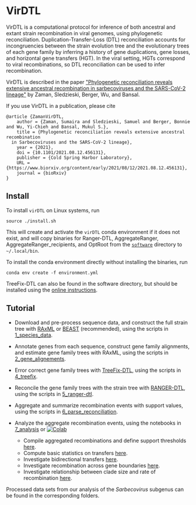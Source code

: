 # VirDTL

VirDTL is a computational protocol for inference of both ancestral and extant
strain recombination in viral genomes, using phylogenetic reconciliation.
Duplication-Transfer-Loss (DTL) reconciliation accounts for incongruencies
between the strain evolution tree and the evolutionary trees of each gene
family by inferring a history of gene duplications, gene losses, and
horizontal gene transfers (HGT). In the viral setting, HGTs correspond to
viral recombinations, so DTL reconciliation can be used to infer
recombination. 

VirDTL is described in the paper ["Phylogenetic reconciliation reveals 
extensive ancestral recombination in sarbecoviruses and the SARS-CoV-2 
lineage"](https://www.biorxiv.org/content/10.1101/2021.08.12.456131v1) by Zaman, Sledzieski, Berger, Wu, and Bansal.

If you use VirDTL in a publication, please cite

```
@article {ZamanVirDTL,
	author = {Zaman, Sumaira and Sledzieski, Samuel and Berger, Bonnie and Wu, Yi-Chieh and Bansal, Mukul S.},
	title = {Phylogenetic reconciliation reveals extensive ancestral recombination 
  in Sarbecoviruses and the SARS-CoV-2 lineage},
	year = {2021},
	doi = {10.1101/2021.08.12.456131},
	publisher = {Cold Spring Harbor Laboratory},
	URL = {https://www.biorxiv.org/content/early/2021/08/12/2021.08.12.456131},
	journal = {bioRxiv}
}
```

## Install
To install `virDTL` on Linux systems, run
```
source ./install.sh
```
This will create and activate the `virDTL` conda environment if it does not
exist, and will copy binaries for Ranger-DTL, AggregateRanger, AggregateRanger_recipients, and
OptRoot from the [`software`](https://github.com/suz11001/virDTL/tree/main/software)
directory to `~/.local/bin`.

To install the conda environment directly without installing the binaries, run
```
conda env create -f environment.yml
```

TreeFix-DTL can also be found in the software directory, but should be
installed using the [online instructions](http://compbio.mit.edu/treefix/tutorial.html).

## Tutorial

- Download and pre-process sequence data, and construct the full strain tree
with [RAxML](https://cme.h-its.org/exelixis/web/software/raxml/)
or [BEAST](https://beast.community) (recommended), using the scripts in
[1_species_data](https://github.com/suz11001/virDTL/tree/main/1_species_data).
- Annotate genes from each sequence, construct gene family alignments, and
estimate gene family trees with RAxML, using the scripts in
[2_gene_alignements](https://github.com/suz11001/virDTL/tree/main/2_gene_alignments).
- Error correct gene family trees with [TreeFix-DTL](http://compbio.mit.edu/treefix/tutorial.html),
using the scripts in 
[4_treefix](https://github.com/suz11001/virDTL/tree/main/4_treefix).
- Reconcile the gene family trees with the strain tree with 
[RANGER-DTL](https://compbio.engr.uconn.edu/software/ranger-dtl/), using the 
scripts in 
[5_ranger-dtl](https://github.com/suz11001/virDTL/tree/main/5_ranger-dtl).
- Aggregate and summarize recombination events with support values, using the
scripts in 
[6_parse_reconciliation](https://github.com/suz11001/virDTL/tree/main/6_parse_reconciliation).
- Analyze the aggregate recombination events, using the notebooks in
[7_analysis](https://github.com/suz11001/virDTL/tree/main/7_analysis) or [![Colab](https://colab.research.google.com/assets/colab-badge.svg)](https://colab.research.google.com/drive/1W0zNutKE4sSduYw5hlYm7pgUCD-VSUBo?usp=sharing)

  - Compile aggregated recombinations and define support thresholds [here](https://github.com/suz11001/virDTL/blob/main/7_analysis/00_Clean_Aggregate_Recombinations.ipynb).
  - Compute basic statistics on transfers [here](https://github.com/suz11001/virDTL/blob/main/7_analysis/01_Basic_Statistics.ipynb).
  - Investigate bidirectional transfers [here](https://github.com/suz11001/virDTL/blob/main/7_analysis/02_Bidirectional_Transfers.ipynb).
  - Investigate recombination across gene boundaries [here](https://github.com/suz11001/virDTL/blob/main/7_analysis/03_Grouped_Transfers.ipynb).
  - Investigate relationship between clade size and rate of recombination [here](https://github.com/suz11001/virDTL/blob/main/7_analysis/04_Recombination_by_Clade_Size.ipynb).

Processed data sets from our analysis of the _Sarbecovirus_ subgenus can be
found in the corresponding folders.

